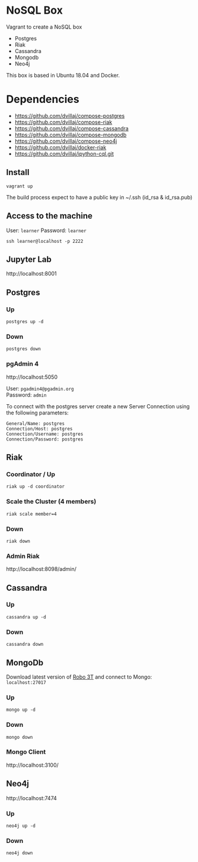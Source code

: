 # NoSQL Box

Vagrant to create a NoSQL box 

- Postgres
- Riak
- Cassandra
- Mongodb
- Neo4j

This box is based in Ubuntu 18.04 and Docker.

# Dependencies

- https://github.com/dvillaj/compose-postgres
- https://github.com/dvillaj/compose-riak
- https://github.com/dvillaj/compose-cassandra
- https://github.com/dvillaj/compose-mongodb
- https://github.com/dvillaj/compose-neo4j
- https://github.com/dvillaj/docker-riak
- https://github.com/dvillaj/ipython-cql.git

## Install

`vagrant up`

The build process expect to have a public key in ~/.ssh (id_rsa & id_rsa.pub) 

## Access to the machine

User: `learner`
Password: `learner`


`ssh learner@localhost -p 2222`


## Jupyter Lab

http://localhost:8001


## Postgres

### Up

```
postgres up -d
```

### Down

```
postgres down
```

### pgAdmin 4

http://localhost:5050

User: `pgadmin4@pgadmin.org`  
Password: `admin`

To connect with the postgres server create a new Server Connection using the following parameters:

```
General/Name: postgres
Connection/Host: postgres
Connection/Username: postgres
Connection/Password: postgres
```

## Riak


### Coordinator / Up

```
riak up -d coordinator
```

### Scale the Cluster (4 members)

```
riak scale member=4
```

### Down

```
riak down
```


### Admin Riak

http://localhost:8098/admin/



## Cassandra


### Up

```
cassandra up -d
```

### Down

```
cassandra down
```



## MongoDb

Download latest version of [Robo 3T](https://robomongo.org/) and connect to Mongo: `localhost:27017`

### Up

```
mongo up -d
```

### Down

```
mongo down
```

### Mongo Client

http://localhost:3100/


## Neo4j

http://localhost:7474

### Up

```
neo4j up -d
```

### Down

```
neo4j down
```
